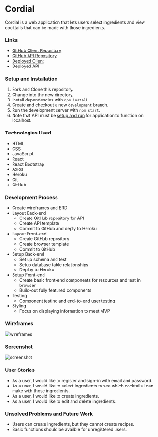 # Cordial
Cordial is a web application that lets users select ingredients and view
cocktails that can be made with those ingredients.

### Links
* [GitHub Client Repository](https://github.com/jgalla/cordial-client)
* [GitHub API Repository](https://github.com/jgalla/cordial-api)
* [Deployed Client](https://jgalla.github.io/cordial-client/)
* [Deployed API](https://cordial-api.herokuapp.com)

### Setup and Installation
1. Fork and Clone this repository.
2. Change into the new directory.
3. Install dependencies with `npm install`.
4. Create and checkout a new `development` branch.
5. Run the development server with `npm start`.
6. Note that API must be [setup and run](https://github.com/jgalla/cordial-api#setup-and-installation)
  for application to function on localhost.

### Technologies Used
* HTML
* CSS
* JavaScript
* React
* React Bootstrap
* Axios
* Heroku
* Git
* GitHub

### Development Process
* Create wireframes and ERD
* Layout Back-end
  - Create GitHub repository for API
  - Create API template
  - Commit to GitHub and deply to Heroku
* Layout Front-end
  - Create GitHub repository
  - Create browser template
  - Commit to GitHub
* Setup Back-end
  - Set up schema and test
  - Setup database table relationships
  - Deploy to Heroku
* Setup Front-end
  - Create basic front-end components for resources and test in browser
  - Build-out fully featured components
* Testing
  - Component testing and end-to-end user testing
* Styling
  - Focus on displaying information to meet MVP


### Wireframes
![wireframes](https://i.imgur.com/Um2qY8x.jpg)

### Screenshot
![screenshot](https://i.imgur.com/AFPYSfx.png)

### User Stories
* As a user, I would like to register and sign-in with email and password.
* As a user, I would like to select ingredients to see which cocktails I can
  make with those ingredients.
* As a user, I would like to create ingredients.
* As a user, I would like to edit and delete ingredients.

### Unsolved Problems and Future Work
* Users can create ingredients, but they cannot create recipes.
* Basic functions should be availble for unregistered users.
